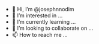 - 👋 Hi, I’m @josephnnodim
- 👀 I’m interested in ...
- 🌱 I’m currently learning ...
- 💞️ I’m looking to collaborate on ...
- 📫 How to reach me ...

<!---
josephnnodim/josephnnodim is a ✨ special ✨ repository because its `README.md` (this file) appears on your GitHub profile.
You can click the Preview link to take a look at your changes.
--->
